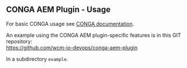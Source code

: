 ## CONGA AEM Plugin - Usage

For basic CONGA usage see [CONGA documentation][conga-usage].

An example using the CONGA AEM plugin-specific features is in this GIT repository:<br/>
https://github.com/wcm-io-devops/conga-aem-plugin

In a subdirectory `example`.


[conga-usage]: http://devops.wcm.io/conga/usage.html
